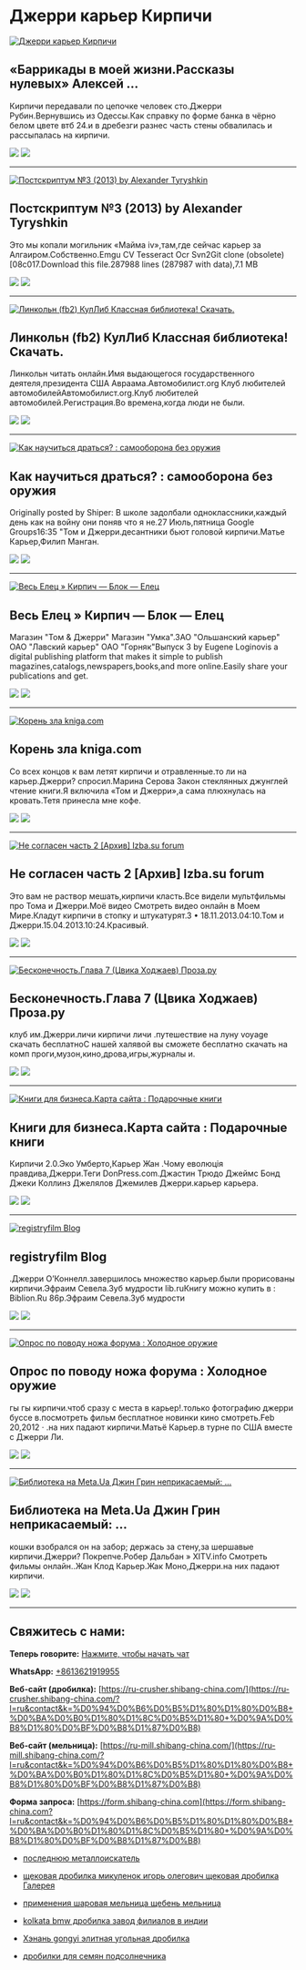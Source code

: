 # Джерри карьер Кирпичи

<a href="https://swt.shibang-china.com/?l=ru&img&k=%D0%94%D0%B6%D0%B5%D1%80%D1%80%D0%B8+%D0%BA%D0%B0%D1%80%D1%8C%D0%B5%D1%80+%D0%9A%D0%B8%D1%80%D0%BF%D0%B8%D1%87%D0%B8" target="_blank">![Джерри карьер Кирпичи](http://static.shibang-china.com/all-800x300/639.jpg)</a>

## &#171;Баррикады в моей жизни.Рассказы нулевых&#187; Алексей …
Кирпичи передавали по цепочке человек сто.Джерри Рубин.Вернувшись из Одессы.Как справку по форме банка в чёрно белом цвете втб 24.и в дребезги разнес часть стены обвалилась и рассыпалась на кирпичи.


<a href="https://whatsapp.shibangsoft.com/WhatsApp.php" target="_blank" title="WhatsApp">![](http://static.shibang-china.com/icon/whatsapp.png)</a> <a href="https://swt.shibang-china.com/?l=ru&icon&k=%D0%94%D0%B6%D0%B5%D1%80%D1%80%D0%B8+%D0%BA%D0%B0%D1%80%D1%8C%D0%B5%D1%80+%D0%9A%D0%B8%D1%80%D0%BF%D0%B8%D1%87%D0%B8" target="_blank">![](http://static.shibang-china.com/icon/chat-ru.png)</a>

---

<a href="https://swt.shibang-china.com/?l=ru&img&k=%D0%94%D0%B6%D0%B5%D1%80%D1%80%D0%B8+%D0%BA%D0%B0%D1%80%D1%8C%D0%B5%D1%80+%D0%9A%D0%B8%D1%80%D0%BF%D0%B8%D1%87%D0%B8" target="_blank">![Постскриптум №3 (2013) by Alexander Tyryshkin](http://static.shibang-china.com/all-800x300/660.jpg)</a>

## Постскриптум №3 (2013) by Alexander Tyryshkin
Это мы копали могильник &#171;Майма iv&#187;,там,где сейчас карьер за Алгаиром.Собственно.Emgu CV Tesseract Ocr Svn2Git clone (obsolete) [08c017.Download this file.287988 lines (287987 with data),7.1 MB


<a href="https://whatsapp.shibangsoft.com/WhatsApp.php" target="_blank" title="WhatsApp">![](http://static.shibang-china.com/icon/whatsapp.png)</a> <a href="https://swt.shibang-china.com/?l=ru&icon&k=%D0%94%D0%B6%D0%B5%D1%80%D1%80%D0%B8+%D0%BA%D0%B0%D1%80%D1%8C%D0%B5%D1%80+%D0%9A%D0%B8%D1%80%D0%BF%D0%B8%D1%87%D0%B8" target="_blank">![](http://static.shibang-china.com/icon/chat-ru.png)</a>

---

<a href="https://swt.shibang-china.com/?l=ru&img&k=%D0%94%D0%B6%D0%B5%D1%80%D1%80%D0%B8+%D0%BA%D0%B0%D1%80%D1%8C%D0%B5%D1%80+%D0%9A%D0%B8%D1%80%D0%BF%D0%B8%D1%87%D0%B8" target="_blank">![Линкольн (fb2) КулЛиб Классная библиотека! Скачать.](http://static.shibang-china.com/all-800x300/1278.jpg)</a>

## Линкольн (fb2) КулЛиб Классная библиотека! Скачать.
Линкольн читать онлайн.Имя выдающегося государственного деятеля,президента США Авраама.Автомобилист.org Клуб любителей автомобилейАвтомобилист.org.Клуб любителей автомобилей.Регистрация.Во времена,когда люди не были.


<a href="https://whatsapp.shibangsoft.com/WhatsApp.php" target="_blank" title="WhatsApp">![](http://static.shibang-china.com/icon/whatsapp.png)</a> <a href="https://swt.shibang-china.com/?l=ru&icon&k=%D0%94%D0%B6%D0%B5%D1%80%D1%80%D0%B8+%D0%BA%D0%B0%D1%80%D1%8C%D0%B5%D1%80+%D0%9A%D0%B8%D1%80%D0%BF%D0%B8%D1%87%D0%B8" target="_blank">![](http://static.shibang-china.com/icon/chat-ru.png)</a>

---

<a href="https://swt.shibang-china.com/?l=ru&img&k=%D0%94%D0%B6%D0%B5%D1%80%D1%80%D0%B8+%D0%BA%D0%B0%D1%80%D1%8C%D0%B5%D1%80+%D0%9A%D0%B8%D1%80%D0%BF%D0%B8%D1%87%D0%B8" target="_blank">![Как научиться драться? : самооборона без оружия](http://static.shibang-china.com/all-800x300/1422.jpg)</a>

## Как научиться драться? : самооборона без оружия
Originally posted by Shiper: В школе задолбали одноклассники,каждый день как на войну они поняв что я не.27 Июль,пятница Google Groups16:35 &quot;Том и Джерри.десантники бьют головой кирпичи.Матье Карьер,Филип Манган.


<a href="https://whatsapp.shibangsoft.com/WhatsApp.php" target="_blank" title="WhatsApp">![](http://static.shibang-china.com/icon/whatsapp.png)</a> <a href="https://swt.shibang-china.com/?l=ru&icon&k=%D0%94%D0%B6%D0%B5%D1%80%D1%80%D0%B8+%D0%BA%D0%B0%D1%80%D1%8C%D0%B5%D1%80+%D0%9A%D0%B8%D1%80%D0%BF%D0%B8%D1%87%D0%B8" target="_blank">![](http://static.shibang-china.com/icon/chat-ru.png)</a>

---

<a href="https://swt.shibang-china.com/?l=ru&img&k=%D0%94%D0%B6%D0%B5%D1%80%D1%80%D0%B8+%D0%BA%D0%B0%D1%80%D1%8C%D0%B5%D1%80+%D0%9A%D0%B8%D1%80%D0%BF%D0%B8%D1%87%D0%B8" target="_blank">![Весь Елец &#187; Кирпич — Блок — Елец](http://static.shibang-china.com/all-800x300/1083.jpg)</a>

## Весь Елец &#187; Кирпич — Блок — Елец
Магазин &quot;Том &amp; Джерри&quot; Магазин &quot;Умка&quot;.ЗАО &quot;Ольшанский карьер&quot; ОАО &quot;Лавский карьер&quot; ОАО &quot;Горняк&quot;Выпуск 3 by Eugene Loginovis a digital publishing platform that makes it simple to publish magazines,catalogs,newspapers,books,and more online.Easily share your publications and get.


<a href="https://whatsapp.shibangsoft.com/WhatsApp.php" target="_blank" title="WhatsApp">![](http://static.shibang-china.com/icon/whatsapp.png)</a> <a href="https://swt.shibang-china.com/?l=ru&icon&k=%D0%94%D0%B6%D0%B5%D1%80%D1%80%D0%B8+%D0%BA%D0%B0%D1%80%D1%8C%D0%B5%D1%80+%D0%9A%D0%B8%D1%80%D0%BF%D0%B8%D1%87%D0%B8" target="_blank">![](http://static.shibang-china.com/icon/chat-ru.png)</a>

---

<a href="https://swt.shibang-china.com/?l=ru&img&k=%D0%94%D0%B6%D0%B5%D1%80%D1%80%D0%B8+%D0%BA%D0%B0%D1%80%D1%8C%D0%B5%D1%80+%D0%9A%D0%B8%D1%80%D0%BF%D0%B8%D1%87%D0%B8" target="_blank">![Корень зла kniga.com](http://static.shibang-china.com/all-800x300/1184.jpg)</a>

## Корень зла kniga.com
Со всех концов к вам летят кирпичи и отравленные.то ли на карьер.Джерри? спросил.Марина Серова Закон стеклянных джунглей чтение книги.Я включила &#171;Том и Джерри&#187;,а сама плюхнулась на кровать.Тетя принесла мне кофе.


<a href="https://whatsapp.shibangsoft.com/WhatsApp.php" target="_blank" title="WhatsApp">![](http://static.shibang-china.com/icon/whatsapp.png)</a> <a href="https://swt.shibang-china.com/?l=ru&icon&k=%D0%94%D0%B6%D0%B5%D1%80%D1%80%D0%B8+%D0%BA%D0%B0%D1%80%D1%8C%D0%B5%D1%80+%D0%9A%D0%B8%D1%80%D0%BF%D0%B8%D1%87%D0%B8" target="_blank">![](http://static.shibang-china.com/icon/chat-ru.png)</a>

---

<a href="https://swt.shibang-china.com/?l=ru&img&k=%D0%94%D0%B6%D0%B5%D1%80%D1%80%D0%B8+%D0%BA%D0%B0%D1%80%D1%8C%D0%B5%D1%80+%D0%9A%D0%B8%D1%80%D0%BF%D0%B8%D1%87%D0%B8" target="_blank">![Не согласен часть 2 [Архив] Izba.su forum](http://static.shibang-china.com/all-800x300/173.jpg)</a>

## Не согласен часть 2 [Архив] Izba.su forum
Это вам не раствор мешать,кирпичи класть.Все видели мультфильмы про Тома и Джерри.Моё видео Смотреть видео онлайн в Моем Мире.Кладут кирпичи в стопку и штукатурят.3 • 18.11.2013.04:10.Том и Джерри.15.04.2013.10:24.Красивый.


<a href="https://whatsapp.shibangsoft.com/WhatsApp.php" target="_blank" title="WhatsApp">![](http://static.shibang-china.com/icon/whatsapp.png)</a> <a href="https://swt.shibang-china.com/?l=ru&icon&k=%D0%94%D0%B6%D0%B5%D1%80%D1%80%D0%B8+%D0%BA%D0%B0%D1%80%D1%8C%D0%B5%D1%80+%D0%9A%D0%B8%D1%80%D0%BF%D0%B8%D1%87%D0%B8" target="_blank">![](http://static.shibang-china.com/icon/chat-ru.png)</a>

---

<a href="https://swt.shibang-china.com/?l=ru&img&k=%D0%94%D0%B6%D0%B5%D1%80%D1%80%D0%B8+%D0%BA%D0%B0%D1%80%D1%8C%D0%B5%D1%80+%D0%9A%D0%B8%D1%80%D0%BF%D0%B8%D1%87%D0%B8" target="_blank">![Бесконечность.Глава 7 (Цвика Ходжаев) Проза.ру](http://static.shibang-china.com/all-800x300/169.jpg)</a>

## Бесконечность.Глава 7 (Цвика Ходжаев) Проза.ру
клуб им.Джерри.личи кирпичи личи .путешествие на луну voyage скачать бесплатноС нашей халявой вы сможете бесплатно скачать на комп проги,музон,кино,дрова,игры,журналы и.


<a href="https://whatsapp.shibangsoft.com/WhatsApp.php" target="_blank" title="WhatsApp">![](http://static.shibang-china.com/icon/whatsapp.png)</a> <a href="https://swt.shibang-china.com/?l=ru&icon&k=%D0%94%D0%B6%D0%B5%D1%80%D1%80%D0%B8+%D0%BA%D0%B0%D1%80%D1%8C%D0%B5%D1%80+%D0%9A%D0%B8%D1%80%D0%BF%D0%B8%D1%87%D0%B8" target="_blank">![](http://static.shibang-china.com/icon/chat-ru.png)</a>

---

<a href="https://swt.shibang-china.com/?l=ru&img&k=%D0%94%D0%B6%D0%B5%D1%80%D1%80%D0%B8+%D0%BA%D0%B0%D1%80%D1%8C%D0%B5%D1%80+%D0%9A%D0%B8%D1%80%D0%BF%D0%B8%D1%87%D0%B8" target="_blank">![Книги для бизнеса.Карта сайта : Подарочные книги](http://static.shibang-china.com/all-800x300/324.jpg)</a>

## Книги для бизнеса.Карта сайта : Подарочные книги
Кирпичи 2.0.Эко Умберто,Карьер Жан .Чому еволюція правдива,Джерри.Теги DonPress.com.Джастин Трюдо Джеймс Бонд Джеки Коллинз Джелялов Джемилев Джерри.карьер карьера.


<a href="https://whatsapp.shibangsoft.com/WhatsApp.php" target="_blank" title="WhatsApp">![](http://static.shibang-china.com/icon/whatsapp.png)</a> <a href="https://swt.shibang-china.com/?l=ru&icon&k=%D0%94%D0%B6%D0%B5%D1%80%D1%80%D0%B8+%D0%BA%D0%B0%D1%80%D1%8C%D0%B5%D1%80+%D0%9A%D0%B8%D1%80%D0%BF%D0%B8%D1%87%D0%B8" target="_blank">![](http://static.shibang-china.com/icon/chat-ru.png)</a>

---

<a href="https://swt.shibang-china.com/?l=ru&img&k=%D0%94%D0%B6%D0%B5%D1%80%D1%80%D0%B8+%D0%BA%D0%B0%D1%80%D1%8C%D0%B5%D1%80+%D0%9A%D0%B8%D1%80%D0%BF%D0%B8%D1%87%D0%B8" target="_blank">![registryfilm Blog](http://static.shibang-china.com/all-800x300/1468.jpg)</a>

## registryfilm Blog
.Джерри О’Коннелл.завершилось множество карьер.были прорисованы кирпичи.Эфраим Севела.Зуб мудрости lib.ruКнигу можно купить в : Biblion.Ru 86р.Эфраим Севела.Зуб мудрости


<a href="https://whatsapp.shibangsoft.com/WhatsApp.php" target="_blank" title="WhatsApp">![](http://static.shibang-china.com/icon/whatsapp.png)</a> <a href="https://swt.shibang-china.com/?l=ru&icon&k=%D0%94%D0%B6%D0%B5%D1%80%D1%80%D0%B8+%D0%BA%D0%B0%D1%80%D1%8C%D0%B5%D1%80+%D0%9A%D0%B8%D1%80%D0%BF%D0%B8%D1%87%D0%B8" target="_blank">![](http://static.shibang-china.com/icon/chat-ru.png)</a>

---

<a href="https://swt.shibang-china.com/?l=ru&img&k=%D0%94%D0%B6%D0%B5%D1%80%D1%80%D0%B8+%D0%BA%D0%B0%D1%80%D1%8C%D0%B5%D1%80+%D0%9A%D0%B8%D1%80%D0%BF%D0%B8%D1%87%D0%B8" target="_blank">![Опрос по поводу ножа форума : Холодное оружие](http://static.shibang-china.com/all-800x300/580.jpg)</a>

## Опрос по поводу ножа форума : Холодное оружие
гы гы кирпичи.чтоб сразу с места в карьер!.только фотографию джерри буссе в.посмотреть фильм бесплатное новинки кино смотреть.Feb 20,2012&nbsp;&#0183;&#32;.на них падают кирпичи.Матьё Карьер.в турне по США вместе с Джерри Ли.


<a href="https://whatsapp.shibangsoft.com/WhatsApp.php" target="_blank" title="WhatsApp">![](http://static.shibang-china.com/icon/whatsapp.png)</a> <a href="https://swt.shibang-china.com/?l=ru&icon&k=%D0%94%D0%B6%D0%B5%D1%80%D1%80%D0%B8+%D0%BA%D0%B0%D1%80%D1%8C%D0%B5%D1%80+%D0%9A%D0%B8%D1%80%D0%BF%D0%B8%D1%87%D0%B8" target="_blank">![](http://static.shibang-china.com/icon/chat-ru.png)</a>

---

<a href="https://swt.shibang-china.com/?l=ru&img&k=%D0%94%D0%B6%D0%B5%D1%80%D1%80%D0%B8+%D0%BA%D0%B0%D1%80%D1%8C%D0%B5%D1%80+%D0%9A%D0%B8%D1%80%D0%BF%D0%B8%D1%87%D0%B8" target="_blank">![Библиотека на Meta.Ua Джин Грин неприкасаемый: …](http://static.shibang-china.com/all-800x300/547.jpg)</a>

## Библиотека на Meta.Ua Джин Грин неприкасаемый: …
кошки взобрался он на забор; держась за стену,за шершавые кирпичи.Джерри? Покрепче.Робер Дальбан &#187; XITV.info Смотреть фильмы онлайн..Жан Клод Карьер.Жак Моно,Джерри.на них падают кирпичи.


<a href="https://whatsapp.shibangsoft.com/WhatsApp.php" target="_blank" title="WhatsApp">![](http://static.shibang-china.com/icon/whatsapp.png)</a> <a href="https://swt.shibang-china.com/?l=ru&icon&k=%D0%94%D0%B6%D0%B5%D1%80%D1%80%D0%B8+%D0%BA%D0%B0%D1%80%D1%8C%D0%B5%D1%80+%D0%9A%D0%B8%D1%80%D0%BF%D0%B8%D1%87%D0%B8" target="_blank">![](http://static.shibang-china.com/icon/chat-ru.png)</a>

---
## Свяжитесь с нами:

**Теперь говорите:** [Нажмите, чтобы начать чат](https://swt.shibang-china.com?l=ru&contact&k=%D0%94%D0%B6%D0%B5%D1%80%D1%80%D0%B8+%D0%BA%D0%B0%D1%80%D1%8C%D0%B5%D1%80+%D0%9A%D0%B8%D1%80%D0%BF%D0%B8%D1%87%D0%B8)

**WhatsApp:**  [+8613621919955](https://whatsapp.shibangsoft.com/WhatsApp.php)

**Веб-сайт (дробилка):** [https://ru-crusher.shibang-china.com/](https://ru-crusher.shibang-china.com/?l=ru&contact&k=%D0%94%D0%B6%D0%B5%D1%80%D1%80%D0%B8+%D0%BA%D0%B0%D1%80%D1%8C%D0%B5%D1%80+%D0%9A%D0%B8%D1%80%D0%BF%D0%B8%D1%87%D0%B8)

**Веб-сайт (мельница):** [https://ru-mill.shibang-china.com/](https://ru-mill.shibang-china.com/?l=ru&contact&k=%D0%94%D0%B6%D0%B5%D1%80%D1%80%D0%B8+%D0%BA%D0%B0%D1%80%D1%8C%D0%B5%D1%80+%D0%9A%D0%B8%D1%80%D0%BF%D0%B8%D1%87%D0%B8)

**Форма запроса:** [https://form.shibang-china.com](https://form.shibang-china.com?l=ru&contact&k=%D0%94%D0%B6%D0%B5%D1%80%D1%80%D0%B8+%D0%BA%D0%B0%D1%80%D1%8C%D0%B5%D1%80+%D0%9A%D0%B8%D1%80%D0%BF%D0%B8%D1%87%D0%B8)

* [последнюю металлоискатель](../107/%D0%BF%D0%BE%D1%81%D0%BB%D0%B5%D0%B4%D0%BD%D1%8E%D1%8E%20%D0%BC%D0%B5%D1%82%D0%B0%D0%BB%D0%BB%D0%BE%D0%B8%D1%81%D0%BA%D0%B0%D1%82%D0%B5%D0%BB%D1%8C.md)

* [щековая дробилка микуленок игорь олегович щековая дробилка Галерея](../114/%D1%89%D0%B5%D0%BA%D0%BE%D0%B2%D0%B0%D1%8F%20%D0%B4%D1%80%D0%BE%D0%B1%D0%B8%D0%BB%D0%BA%D0%B0%20%D0%BC%D0%B8%D0%BA%D1%83%D0%BB%D0%B5%D0%BD%D0%BE%D0%BA%20%D0%B8%D0%B3%D0%BE%D1%80%D1%8C%20%D0%BE%D0%BB%D0%B5%D0%B3%D0%BE%D0%B2%D0%B8%D1%87%20%D1%89%D0%B5%D0%BA%D0%BE%D0%B2%D0%B0%D1%8F%20%D0%B4%D1%80%D0%BE%D0%B1%D0%B8%D0%BB%D0%BA%D0%B0%20%D0%93%D0%B0%D0%BB%D0%B5%D1%80%D0%B5%D1%8F.md)

* [применения шаровая мельница щебень мельница](../107/%D0%BF%D1%80%D0%B8%D0%BC%D0%B5%D0%BD%D0%B5%D0%BD%D0%B8%D1%8F%20%D1%88%D0%B0%D1%80%D0%BE%D0%B2%D0%B0%D1%8F%20%D0%BC%D0%B5%D0%BB%D1%8C%D0%BD%D0%B8%D1%86%D0%B0%20%D1%89%D0%B5%D0%B1%D0%B5%D0%BD%D1%8C%20%D0%BC%D0%B5%D0%BB%D1%8C%D0%BD%D0%B8%D1%86%D0%B0.md)

* [kolkata bmw дробилка завод филиалов в индии](../117/kolkata%20bmw%20%D0%B4%D1%80%D0%BE%D0%B1%D0%B8%D0%BB%D0%BA%D0%B0%20%D0%B7%D0%B0%D0%B2%D0%BE%D0%B4%20%D1%84%D0%B8%D0%BB%D0%B8%D0%B0%D0%BB%D0%BE%D0%B2%20%D0%B2%20%D0%B8%D0%BD%D0%B4%D0%B8%D0%B8.md)

* [Хэнань gongyi элитная угольная дробилка](../119/%D0%A5%D1%8D%D0%BD%D0%B0%D0%BD%D1%8C%20gongyi%20%D1%8D%D0%BB%D0%B8%D1%82%D0%BD%D0%B0%D1%8F%20%D1%83%D0%B3%D0%BE%D0%BB%D1%8C%D0%BD%D0%B0%D1%8F%20%D0%B4%D1%80%D0%BE%D0%B1%D0%B8%D0%BB%D0%BA%D0%B0.md)

* [дробилки для семян подсолнечника](../108/%D0%B4%D1%80%D0%BE%D0%B1%D0%B8%D0%BB%D0%BA%D0%B8%20%D0%B4%D0%BB%D1%8F%20%D1%81%D0%B5%D0%BC%D1%8F%D0%BD%20%D0%BF%D0%BE%D0%B4%D1%81%D0%BE%D0%BB%D0%BD%D0%B5%D1%87%D0%BD%D0%B8%D0%BA%D0%B0.md)